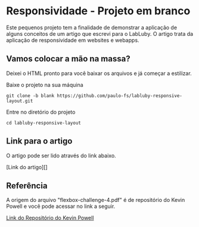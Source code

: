 # Responsividade - Projeto em branco

Este pequenos projeto tem a finalidade de demonstrar a aplicação de alguns conceitos de um artigo que escrevi para o LabLuby. O artigo trata da aplicação de responsividade em websites e webapps.


## Vamos colocar a mão na massa?
Deixei o HTML pronto para você baixar os arquivos e já começar a estilizar.

Baixe o projeto na sua máquina
```
git clone -b blank https://github.com/paulo-fs/labluby-responsive-layout.git
```

Entre no diretório do projeto
```
cd labluby-responsive-layout
```


## Link para o artigo

O artigo pode ser lido através do link abaixo.

[Link do artigo][]


## Referência

A origem do arquivo "flexbox-challenge-4.pdf" é de repositório do Kevin Powell e você pode acessar no link a seguir.

[Link do Repositório do Kevin Powell](https://github.com/kevin-powell/responsive-made-easy)